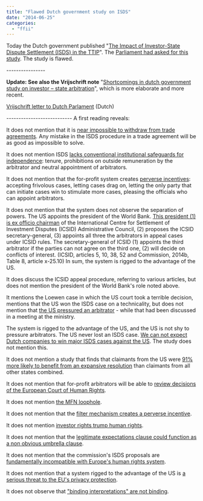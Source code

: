```yaml
---
title: "Flawed Dutch government study on ISDS"
date: "2014-06-25"
categories: 
  - "ffii"
---
```


Today the Dutch government published "[The Impact of Investor-State Dispute Settlement (ISDS) in the TTIP](http://www.rijksoverheid.nl/documenten-en-publicaties/rapporten/2014/06/24/the-impact-of-investor-state-dispute-settlement-isds-in-the-ttip.html)". The [Parliament had asked for this study](http://acta.ffii.org/?p=1970). The study is flawed.

\----------------

**Update: See also the Vrijschrift note** "[Shortcomings in dutch government study on investor – state arbitration](https://people.vrijschrift.org/~ante/ttip/Vrijschrift-Shortcomings-NL-study-ISDS.html)", which is more elaborate and more recent.

[Vrijschrift letter to Dutch Parlament](https://www.vrijschrift.org/serendipity/index.php?/archives/160-Gebreken-in-studie-naar-ISDS-in-TTIP.html) (Dutch)

\--------------------------- A first reading reveals:

It does not mention that it is [near impossible to withdraw from trade agreements](http://acta.ffii.org/?p=2118). Any mistake in the ISDS procedure in a trade agreement will be as good as impossible to solve.

It does not mention ISDS [lacks conventional institutional safeguards for independence](http://people.ffii.org/~ante/ISDS/draft-isds.html#x1-30001.1): tenure, prohibitions on outside remuneration by the arbitrator and neutral appointment of arbitrators.

It does not mention that the for-profit system creates [perverse incentives](http://people.ffii.org/~ante/ISDS/draft-isds.html#x1-30001.1): accepting frivolous cases, letting cases drag on, letting the only party that can initiate cases win to stimulate more cases, pleasing the officials who can appoint arbitrators.

It does not mention that the system does not observe the separation of powers. The US appoints the president of the World Bank. [This president (1) is ex officio chairman](http://people.ffii.org/~ante/ISDS/draft-isds.html#x1-40001.2) of the International Centre for Settlement of Investment Disputes (ICSID) Administrative Council, (2) proposes the ICSID secretary-general, (3) appoints all three the arbitrators in appeal cases under ICSID rules. The secretary-general of ICSID (1) appoints the third arbitrator if the parties can not agree on the third one, (2) will decide on conflicts of interest. (ICSID, articles 5, 10, 38, 52 and Commission, 2014b, Table 8, article x-25.10) In sum, the system is rigged to the advantage of the US.

It does discuss the ICSID appeal procedure, referring to various articles, but does not mention the president of the World Bank's role noted above.

It mentions the Loewen case in which the US court took a terrible decision, mentions that the US won the ISDS case on a technicality, but does not mention that [the US pressured an arbitrator](http://people.ffii.org/~ante/ISDS/draft-isds.html#x1-60001.4) - while that had been discussed in a meeting at the ministry.

The system is rigged to the advantage of the US, and the US is not shy to pressure arbitrators. The US never lost an ISDS case. [We can not expect Dutch companies to win major ISDS cases against the US](http://acta.ffii.org/?p=2118). The study does not mention this.

It does not mention a study that finds that claimants from the US were [91% more likely to benefit from an expansive resolution](http://people.ffii.org/~ante/ISDS/draft-isds.html#x1-50001.3) than claimants from all other states combined.

It does not mention that for-profit arbitrators will be able to [review decisions of the European Court of Human Rights](http://people.ffii.org/~ante/ISDS/draft-isds.html#x1-340003.1).

It does not mention [the MFN loophole](http://people.ffii.org/~ante/ISDS/draft-isds.html#x1-250002.2.2).

It does not mention that the [filter mechanism creates a perverse incentive](http://people.ffii.org/~ante/ISDS/draft-isds.html#x1-370003.3).

It does not mention [investor rights trump human rights](http://people.ffii.org/~ante/ISDS/draft-isds.html#x1-260002.2.3).

It does not mention that the [legitimate expectations clause could function as a non obvious umbrella clause](http://people.ffii.org/~ante/ISDS/draft-isds.html#x1-320002.2.9).

It does not mention that the commission's ISDS proposals are [fundamentally incompatible with Europe's human rights system](http://people.ffii.org/~ante/ISDS/draft-isds.html#x1-340003.1).

It does not mention that a system rigged to the advantage of the US is [a serious threat to the EU's privacy protection](http://people.ffii.org/~ante/ISDS/draft-isds.html#x1-350003.1.1).

It does not observe that ["binding interpretations" are not binding](http://people.ffii.org/~ante/ISDS/draft-isds.html#x1-180002.1.5).
